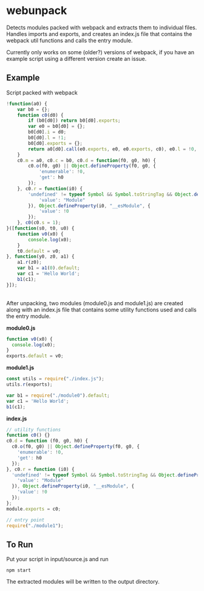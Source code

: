 # webunpack
Detects modules packed with webpack and extracts them to individual files. Handles imports and exports, and creates an index.js file that contains the webpack util functions and calls the entry module.

Currently only works on some (older?) versions of webpack, if you have an example script using a different version create an issue.

## Example
Script packed with webpack
```js
!function(a0) {
    var b0 = {};
    function c0(d0) {
        if (b0[d0]) return b0[d0].exports;
        var e0 = b0[d0] = {};
        b0[d0].i = d0;
        b0[d0].l = !1;
        b0[d0].exports = {};
        return a0[d0].call(e0.exports, e0, e0.exports, c0), e0.l = !0, e0.exports;
    }
    c0.m = a0, c0.c = b0, c0.d = function(f0, g0, h0) {
        c0.o(f0, g0) || Object.defineProperty(f0, g0, {
            'enumerable': !0,
            'get': h0
        });
    }, c0.r = function(i0) {
        'undefined' != typeof Symbol && Symbol.toStringTag && Object.defineProperty(i0, Symbol.toStringTag, {
            'value': "Module"
        }), Object.defineProperty(i0, "__esModule", {
            'value': !0
        });
    }, c0(c0.s = 1);
}([function(s0, t0, u0) {
    function v0(x0) {
        console.log(x0);
    }
    t0.default = v0;
}, function(y0, z0, a1) {
    a1.r(z0);
    var b1 = a1(0).default;
    var c1 = 'Hello World';
    b1(c1);
}]);
```

<br/>
After unpacking, two modules (module0.js and module1.js) are created along with an index.js file that contains some utility functions used and calls the entry module.<br/>

**module0.js**
```js
function v0(x0) {
  console.log(x0);
}
exports.default = v0;
```

**module1.js**
```js
const utils = require("./index.js");
utils.r(exports);

var b1 = require("./module0").default;
var c1 = 'Hello World';
b1(c1);
```

**index.js**
```js
// utility functions
function c0() {}
c0.d = function (f0, g0, h0) {
  c0.o(f0, g0) || Object.defineProperty(f0, g0, {
    'enumerable': !0,
    'get': h0
  });
}, c0.r = function (i0) {
  'undefined' != typeof Symbol && Symbol.toStringTag && Object.defineProperty(i0, Symbol.toStringTag, {
    'value': "Module"
  }), Object.defineProperty(i0, "__esModule", {
    'value': !0
  });
};
module.exports = c0;

// entry point
require("./module1");
```

## To Run
Put your script in input/source.js and run 
```
npm start
```
The extracted modules will be written to the output directory.
